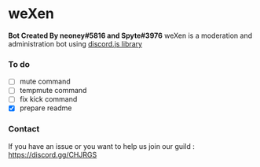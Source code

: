 # weXen 
**Bot Created By neoney#5816 and Spyte#3976**
weXen is a moderation and administration bot using [discord.js library]("https://discord.js.org")
### To do
- [ ] mute command
- [ ] tempmute command
- [ ] fix kick command
- [x] prepare readme
### Contact 
If you have an issue or you want to help us join our guild : https://discord.gg/CHJRGS
